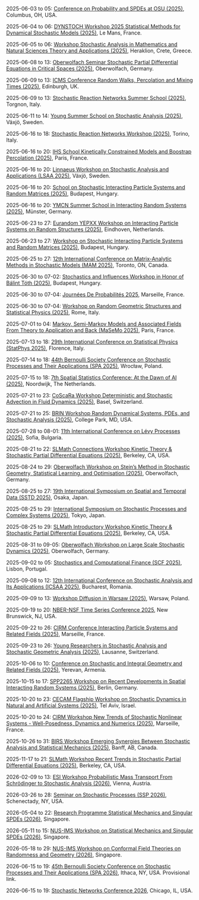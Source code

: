 2025-06-03 to 05: [Conference on Probability and SPDEs at OSU (2025)](https://u.osu.edu/spdeworkshop/ "This conference focuses on probability and stochastic partial differential equations, covering regularity theory, stochastic analysis, and numerical methods. Topics include stochastic heat equations, applications in fluid dynamics, emphasizing mathematical rigor in stochastic systems."), Columbus, OH, USA.

2025-06-04 to 06: [DYNSTOCH Workshop 2025 Statistical Methods for Dynamical Stochastic Models (2025)](https://dynstoch2025.mathnum.inrae.fr/ "DYNSTOCH 2025 focuses on statistical methods for dynamical stochastic models, covering time-series analysis, stochastic differential equations, and Bayesian inference. Topics include applications in ecology, finance, and epidemiology, emphasizing statistical tools for dynamic systems."), Le Mans, France.

2025-06-05 to 06: [Workshop Stochastic Analysis in Mathematics and Natural Sciences Theory and Applications (2025)](https://sites.google.com/view/samans2025/ "This workshop explores stochastic analysis, covering stochastic differential equations, random processes, and applications in natural sciences. Topics include stochastic modeling in physics, biology, and climate, emphasizing theoretical advancements and practical stochastic applications."), Heraklion, Crete, Greece.

2025-06-08 to 13: [Oberwolfach Seminar Stochastic Partial Differential Equations in Critical Spaces (2025)](https://www.mfo.de/occasion/2524a/www_view "This seminar focuses on stochastic partial differential equations in critical spaces, covering regularity theory and well-posedness. Topics include stochastic Navier-Stokes equations, applications in fluid dynamics, emphasizing advanced mathematical techniques for stochastic systems."), Oberwolfach, Germany.

2025-06-09 to 13: [ICMS Conference Random Walks, Percolation and Mixing Times (2025)](https://sites.google.com/view/icmsrwconf/home "This conference focuses on random walks, percolation, and mixing times, covering Markov chains, random graphs, and stochastic dynamics. Topics include mixing rates, critical phenomena, and applications in network science, emphasizing probabilistic analysis of stochastic processes."), Edinburgh, UK.

2025-06-09 to 13: [Stochastic Reaction Networks Summer School (2025)](https://constrained.polito.it/stochastic-reaction-networks-summer-school/ "This summer school focuses on stochastic reaction networks, covering chemical master equations, Gillespie algorithms, and stochastic modeling. Topics include biochemical networks, epidemic modeling, and applications in systems biology, emphasizing probabilistic simulation techniques."), Torgnon, Italy.

2025-06-11 to 14: [Young Summer School on Stochastic Analysis (2025)](https://sites.google.com/view/ysssa25 "This summer school focuses on stochastic analysis, covering stochastic calculus, martingales, and stochastic differential equations. Topics include applications in finance, physics, and biology, emphasizing foundational probabilistic techniques for young researchers in stochastic modeling."), Växjö, Sweden.

2025-06-16 to 18: [Stochastic Reaction Networks Workshop (2025)](https://constrained.polito.it/stochastic-reaction-networks-workshop/ "This workshop focuses on stochastic reaction networks, covering chemical master equations, stochastic simulations, and Markov processes. Topics include biochemical kinetics, epidemic modeling, and applications in systems biology, emphasizing probabilistic approaches to reaction dynamics."), Torino, Italy.

2025-06-16 to 20: [IHS School Kinetically Constrained Models and Boostrap Percolation (2025)](https://indico.math.cnrs.fr/event/13130/ "This school focuses on kinetically constrained models and bootstrap percolation, covering stochastic dynamics, phase transitions, and random graphs. Topics include glassy dynamics, percolation thresholds, and applications in statistical physics, emphasizing probabilistic models of constrained systems."), Paris, France.

2025-06-16 to 20: [Linnaeus Workshop on Stochastic Analysis and Applications (LSAA 2025)](https://lnu.se/en/meet-linnaeus-university/current/events/2025/konferenser/lsaa25/ "LSAA 2025 focuses on stochastic analysis, covering stochastic differential equations, random processes, and applications. Topics include stochastic control, financial modeling, and biological systems, emphasizing theoretical and applied probabilistic methods for stochastic phenomena."), Växjö, Sweden.

2025-06-16 to 20: [School on Stochastic Interacting Particle Systems and Random Matrices (2025)](https://erdoscenter.renyi.hu/events/school-stochastic-interacting-particle-systems-and-random-matrices "This school explores stochastic interacting particle systems and random matrices, covering particle dynamics, eigenvalue distributions, and probabilistic models. Topics include applications in statistical physics and integrable systems, emphasizing theoretical foundations of stochastic and matrix processes."), Budapest, Hungary.

2025-06-16 to 20: [YMCN Summer School in Interacting Random Systems (2025)](https://www.uni-muenster.de/MathematicsMuenster/events/2025/ymcn_summer-school_irs.shtml "This summer school focuses on interacting random systems, covering random walks, spin systems, and stochastic networks. Topics include phase transitions, percolation, and applications in statistical mechanics, emphasizing probabilistic modeling of complex interacting systems."), Münster, Germany.

2025-06-23 to 27: [Eurandom YEPXX Workshop on Interacting Particle Systems on Random Structures (2025)](https://www.eurandom.tue.nl/event/yepxx-interacting-particle-systems-on-random-structures/ "YEPXX 2025 focuses on interacting particle systems on random structures, covering random walks, spin systems, and stochastic networks. Topics include phase transitions, random graphs, and applications in statistical physics, emphasizing probabilistic modeling of complex systems."), Eindhoven, Netherlands.

2025-06-23 to 27: [Workshop on Stochastic Interacting Particle Systems and Random Matrices (2025)](https://erdoscenter.renyi.hu/events/workshop-stochastic-interacting-particle-systems-and-random-matrices "This workshop explores stochastic interacting particle systems and random matrices, covering particle dynamics, eigenvalue statistics, and probabilistic models. Topics include applications in statistical physics and quantum mechanics, emphasizing stochastic and matrix-based theoretical frameworks."), Budapest, Hungary.

2025-06-25 to 27: [12th International Conference on Matrix-Analytic Methods in Stochastic Models (MAM 2025)](https://sites.google.com/ontariotechu.net/mam-12-conference "MAM 2025 focuses on matrix-analytic methods in stochastic models, covering queueing theory, Markov chains, and performance analysis. Topics include network modeling, reliability analysis, and applications in telecommunications, emphasizing matrix-based probabilistic techniques."), Toronto, ON, Canada.

2025-06-30 to 07-02: [Stochastics and Influences Workshop in Honor of Bálint Tóth (2025)](https://erdoscenter.renyi.hu/events/stochastics-and-influences-workshop "This workshop honors Bálint Tóth, focusing on stochastic processes, random walks, and interacting systems. Topics include stochastic differential equations, mixing times, and applications in statistical physics, emphasizing probabilistic advancements in stochastic modeling."), Budapest, Hungary.

2025-06-30 to 07-04: [Journées De Probabilités 2025](https://www.i2m.univ-amu.fr/en/journee-de-proba-2025/ "This conference explores probability, covering stochastic processes, random graphs, and martingales. Topics include applications in statistical physics, finance, and biology, emphasizing theoretical advancements and practical applications in probabilistic modeling and analysis."), Marseille, France.

2025-06-30 to 07-04: [Workshop on Random Geometric Structures and Statistical Physics (2025)](https://sites.google.com/view/random-geometric-structures/ "This workshop focuses on random geometric structures, covering stochastic geometry, percolation, and random graphs. Topics include spatial processes, statistical mechanics, and applications in network science, emphasizing probabilistic models for geometric and physical systems."), Rome, Italy.

2025-07-01 to 04: [Markov, Semi-Markov Models and Associated Fields From Theory to Application and Back (MaSeMo 2025)](https://masemo.sciencesconf.org/ "MaSeMo 2025 explores Markov and semi-Markov models, covering stochastic processes, transition rates, and reliability analysis. Topics include queueing systems, biological modeling, and applications in engineering, emphasizing theoretical and applied stochastic modeling techniques."), Paris, France.

2025-07-13 to 18: [29th International Conference on Statistical Physics (StatPhys 2025)](https://statphys29.org "StatPhys 2025 explores statistical physics, covering phase transitions, disordered systems, and stochastic processes. Topics include non-equilibrium dynamics, complex networks, and applications in biophysics and materials, emphasizing theoretical and computational statistical mechanics advancements."), Florence, Italy.

2025-07-14 to 18: [44th Bernoulli Society Conference on Stochastic Processes and Their Applications (SPA 2025)](https://spa.pwr.edu.pl "SPA 2025 explores stochastic processes, covering Markov chains, random walks, and stochastic differential equations. Topics include applications in finance, biology, and queueing theory, emphasizing theoretical and applied probabilistic methods for stochastic modeling and analysis."), Wrocław, Poland.

2025-07-15 to 18: [7th Spatial Statistics Conference: At the Dawn of AI (2025)](https://elsevier.com/events/conferences/all/spatial-statistics "This conference explores spatial statistics and AI, covering spatial processes, geostatistics, and machine learning for spatial data. Topics include environmental modeling, disease mapping, and applications in urban planning, emphasizing stochastic and AI-driven spatial analysis techniques."), Noordwijk, The Netherlands.

2025-07-21 to 23: [CoScaRa Workshop Deterministic and Stochastic Advection in Fluid Dynamics (2025)](https://dmi.unibas.ch/en/personen/gianluca-crippa/coscara-workshop-2025/ "This workshop explores advection in fluid dynamics, covering deterministic and stochastic transport, Lagrangian dynamics, and turbulence. Topics include applications in oceanography and atmospheric modeling, emphasizing mathematical and computational approaches to fluid transport phenomena."), Basel, Switzerland.

2025-07-21 to 25: [BRIN Workshop Random Dynamical Systems, PDEs, and Stochastic Analysis (2025)](https://brinmrc.umd.edu/programs/workshops/summer25/summer25-workshop-random.html "This workshop explores random dynamical systems, covering stochastic PDEs, random attractors, and stochastic analysis. Topics include applications in fluid dynamics, climate modeling, and biology, emphasizing probabilistic methods for modeling and analyzing random dynamical systems."), College Park, MD, USA.

2025-07-28 to 08-01: [11th International Conference on Lévy Processes (2025)](https://sites.google.com/view/levyconference2025 "This conference explores Lévy processes, covering stable distributions, stochastic integrals, and jump processes. Topics include applications in finance, insurance, and physics, emphasizing theoretical and applied probabilistic methods for modeling discontinuous stochastic phenomena."), Sofia, Bulgaria.

2025-08-21 to 22: [SLMath Connections Workshop Kinetic Theory & Stochastic Partial Differential Equations (2025)](https://legacy.slmath.org/workshops/1116 "This workshop explores kinetic theory and stochastic PDEs, covering Boltzmann equations, stochastic processes, and multiscale modeling. Topics include applications in fluid dynamics, plasma physics, and biological systems, emphasizing probabilistic and analytical methods for stochastic differential systems."), Berkeley, CA, USA.

2025-08-24 to 29: [Oberwolfach Workshop on Stein’s Method in Stochastic Geometry, Statistical Learning, and Optimisation (2025)](https://mfo.de/occasion/2535b/www_view "This workshop explores Stein’s method, covering stochastic geometry, statistical learning, and optimization. Topics include discrepancy measures, high-dimensional statistics, and applications in machine learning and random graphs, emphasizing probabilistic techniques for statistical and geometric analysis."), Oberwolfach, Germany.

2025-08-25 to 27: [19th International Symposium on Spatial and Temporal Data (SSTD 2025)](https://sstd2025.github.io/ "SSTD 2025 focuses on spatial and temporal data, covering geospatial analytics, time-series modeling, and stochastic processes. Topics include applications in urban planning, environmental monitoring, and mobility analysis, emphasizing computational methods for spatiotemporal data analysis."), Osaka, Japan.

2025-08-25 to 29: [International Symposium on Stochastic Processes and Complex Systems (2025)](https://www.tfc.tohoku.ac.jp/event/4308.html "Explores stochastic processes and complex systems. Topics include Markov processes, random networks, and applications in physics, biology, and data science."), Tokyo, Japan.

2025-08-25 to 29: [SLMath Introductory Workshop Kinetic Theory & Stochastic Partial Differential Equations (2025)](https://legacy.slmath.org/workshops/1117 "This workshop explores kinetic theory and stochastic PDEs, covering transport equations, stochastic processes, and numerical methods. Topics include applications in plasma physics, fluid dynamics, and biological modeling, emphasizing probabilistic and computational approaches to stochastic systems."), Berkeley, CA, USA.

2025-08-31 to 09-05: [Oberwolfach Workshop on Large Scale Stochastic Dynamics (2025)](https://mfo.de/occasion/2536/www_view "This workshop explores large-scale stochastic dynamics, covering random processes, stochastic PDEs, and scaling limits. Topics include applications in statistical physics, biology, and finance, emphasizing probabilistic and analytical methods for modeling complex stochastic systems."), Oberwolfach, Germany.

2025-09-02 to 05: [Stochastics and Computational Finance (SCF 2025)](https://scf2025.iseg.ulisboa.pt "SCF 2025 explores stochastics in computational finance, covering stochastic calculus, option pricing, and risk modeling. Topics include applications in derivatives, portfolio optimization, and financial econometrics, emphasizing probabilistic and computational methods for financial systems analysis."), Lisbon, Portugal.

2025-09-08 to 12: [12th International Conference on Stochastic Analysis and Its Applications (ICSAA 2025)](https://sites.google.com/view/icsaa2025/ "ICSAA 2025 explores stochastic analysis, covering stochastic calculus, Markov processes, and random fields. Topics include applications in finance, biology, and physics, emphasizing probabilistic and analytical methods for modeling and analyzing stochastic systems and phenomena."), Bucharest, Romania.

2025-09-09 to 13: [Workshop Diffusion in Warsaw (2025)](https://evolutionarypdes2025.icm.edu.pl/diffusion-in-warsaw/ "This workshop explores diffusion processes, covering stochastic PDEs, random walks, and diffusion equations. Topics include applications in physics, biology, and finance, emphasizing probabilistic and analytical methods for modeling diffusive phenomena in stochastic systems."), Warsaw, Poland.

2025-09-19 to 20: [NBER-NSF Time Series Conference 2025](https://econweb.rutgers.edu/nswanson/Main-nbernsf.html "This conference explores time-series analysis, covering stochastic processes, forecasting, and econometrics. Topics include applications in finance, macroeconomics, and environmental modeling, emphasizing probabilistic and statistical methods for analyzing temporal data and stochastic trends."), New Brunswick, NJ, USA.

2025-09-22 to 26: [CIRM Conference Interacting Particle Systems and Related Fields (2025)](https://conferences.cirm-math.fr/3335.html "This conference explores interacting particle systems, covering stochastic processes, random walks, and statistical mechanics. Topics include applications in biology, physics, and social dynamics, emphasizing probabilistic and computational methods for modeling interacting stochastic systems."), Marseille, France.

2025-09-23 to 26: [Young Researchers in Stochastic Analysis and Stochastic Geometric Analysis (2025)](https://www.epfl.ch/labs/stoan/events/future-events/young-researchers-workshop/ "This workshop explores stochastic and geometric analysis, covering stochastic PDEs, random manifolds, and geometric probability. Topics include applications in physics, biology, and data science, emphasizing probabilistic and geometric methods for young researchers in stochastic analysis."), Lausanne, Switzerland.

2025-10-06 to 10: [Conference on Stochastic and Integral Geometry and Related Fields (2025)](https://sig25.org/ "This conference explores stochastic and integral geometry, covering random sets, geometric probability, and stochastic processes. Topics include applications in image analysis, materials science, and spatial statistics, emphasizing probabilistic and geometric methods for modeling random structures."), Yerevan, Armenia.

2025-10-15 to 17: [SPP2265 Workshop on Recent Developments in Spatial Interacting Random Systems (2025)](https://wias-berlin.de/workshops/sirs25/ "This workshop explores spatial interacting random systems, covering percolation, random walks, and stochastic geometry. Topics include applications in statistical physics, epidemiology, and network science, emphasizing probabilistic and computational methods for modeling spatially structured random processes."), Berlin, Germany.

2025-10-20 to 23: [CECAM Flagship Workshop on Stochastic Dynamics in Natural and Artificial Systems (2025)](https://cecam.org/workshop-details/stochastic-dynamics-in-natural-and-artificial-systems-1428 "This workshop explores stochastic dynamics, covering random processes, stochastic differential equations, and multiscale modeling. Topics include applications in biology, physics, and artificial systems, emphasizing probabilistic and computational approaches to understanding stochastic behavior in natural and engineered systems."), Tel Aviv, Israel.

2025-10-20 to 24: [CIRM Workshop New Trends of Stochastic Nonlinear Systems - Well-Posedness, Dynamics and Numerics (2025)](https://conferences.cirm-math.fr/3374.html "This workshop explores stochastic nonlinear systems, covering well-posedness, stochastic PDEs, and numerical methods. Topics include applications in fluid dynamics, climate modeling, and biology, emphasizing analytical and computational techniques for studying nonlinear stochastic dynamics and their properties."), Marseille, France.

2025-10-26 to 31: [BIRS Workshop Emerging Synergies Between Stochastic Analysis and Statistical Mechanics (2025)](https://www.birs.ca/events/2025/5-day-workshops/25w5367 "This workshop explores synergies between stochastic analysis and statistical mechanics, covering random processes, phase transitions, and stochastic modeling. Topics include applications in disordered systems, biophysics, and materials science, emphasizing probabilistic methods for complex system dynamics."), Banff, AB, Canada.

2025-11-17 to 21: [SLMath Workshop Recent Trends in Stochastic Partial Differential Equations (2025)](https://legacy.slmath.org/workshops/1148 "This workshop explores stochastic PDEs, covering random fields, stochastic integration, and numerical methods. Topics include applications in fluid dynamics, climate modeling, and biological systems, emphasizing probabilistic and computational approaches to stochastic differential systems."), Berkeley, CA, USA.

2026-02-09 to 13: [ESI Workshop Probabilistic Mass Transport From Schrödinger to Stochastic Analysis (2026)](https://www.esi.ac.at/events/e581/ "This workshop explores probabilistic mass transport, covering Schrödinger bridges, optimal transport, and stochastic analysis. Topics include applications in machine learning, statistical physics, and fluid dynamics, emphasizing probabilistic and analytical methods for transport-related stochastic processes."), Vienna, Austria.

2026-03-26 to 28: [Seminar on Stochastic Processes (SSP 2026)](https://depts.washington.edu/ssproc/ssp_nextssp.php "SSP 2026 focuses on stochastic processes, covering Markov chains, Brownian motion, and stochastic calculus. Topics include applications in finance, biology, and physics, emphasizing probabilistic and analytical methods for modeling and analyzing random processes and their dynamics."), Schenectady, NY, USA.

2026-05-04 to 22: [Research Programme Statistical Mechanics and Singular SPDEs (2026)](https://ims.nus.edu.sg/events/statistics_singularspdes/ "This programme explores statistical mechanics and singular SPDEs, covering stochastic processes, phase transitions, and random fields. Topics include applications in condensed matter, fluid dynamics, and disordered systems, emphasizing probabilistic and computational methods for singular stochastic systems."), Singapore.

2026-05-11 to 15: [NUS-IMS Workshop on Statistical Mechanics and Singular SPDEs (2026)](https://ims.nus.edu.sg/events/statistics_singularspdes/), Singapore.

2026-05-18 to 29: [NUS-IMS Workshop on Conformal Field Theories on Randomness and Geometry (2026)](https://ims.nus.edu.sg/events/conformalfieldtheories_rangeo/), Singapore.

2026-06-15 to 19: [45th Bernoulli Society Conference on Stochastic Processes and Their Applications (SPA 2026)](https://www.bernoullisociety.org/meetings), Ithaca, NY, USA. Provisional link.

2026-06-15 to 19: [Stochastic Networks Conference 2026](https://www.chicagobooth.edu/events/stochastic-networks-conference "This conference explores stochastic networks, covering queueing theory, random graphs, and network dynamics. Topics include applications in telecommunications, transportation, and social networks, emphasizing probabilistic and computational methods for modeling and analyzing stochastic network systems."), Chicago, IL, USA.

